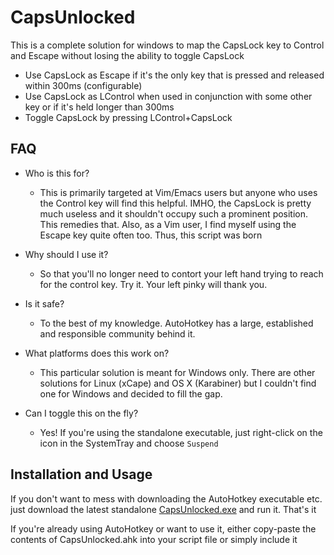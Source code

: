 # CapsUnlocked

This is a complete solution for windows to map the CapsLock key to Control and Escape without losing the ability to toggle CapsLock

* Use CapsLock as Escape if it's the only key that is pressed and released within 300ms (configurable)
* Use CapsLock as LControl when used in conjunction with some other key or if it's held longer than 300ms
* Toggle CapsLock by pressing LControl+CapsLock

## FAQ
  * Who is this for?
    - This is primarily targeted at Vim/Emacs users but anyone who uses the Control key will find this helpful.
      IMHO, the CapsLock is pretty much useless and it shouldn't occupy such a prominent position. This remedies that.
      Also, as a Vim user, I find myself using the Escape key quite often too. Thus, this script was born

  * Why should I use it?
    - So that you'll no longer need to contort your left hand trying to reach for the control key.
      Try it. Your left pinky will thank you.

  * Is it safe?
    - To the best of my knowledge. AutoHotkey has a large, established and responsible community behind it.

  * What platforms does this work on?
    - This particular solution is meant for Windows only. There are other solutions for Linux (xCape) and OS X
      (Karabiner) but I couldn't find one for Windows and decided to fill the gap.

  * Can I toggle this on the fly?
    - Yes! If you're using the standalone executable, just right-click on the icon in the SystemTray and choose `Suspend`

## Installation and Usage
If you don't want to mess with downloading the AutoHotkey executable etc. just download the latest standalone [CapsUnlocked.exe](https://github.com/kshenoy/CapsUnlocked/releases) and run it. That's it

If you're already using AutoHotkey or want to use it, either copy-paste the contents of CapsUnlocked.ahk into your script file or simply include it
